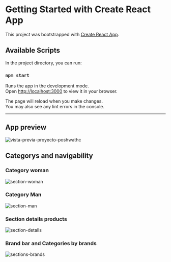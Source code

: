 # Getting Started with Create React App

This project was bootstrapped with [Create React App](https://github.com/facebook/create-react-app).

## Available Scripts

In the project directory, you can run:

### `npm start`

Runs the app in the development mode.\
Open [http://localhost:3000](http://localhost:3000) to view it in your browser.

The page will reload when you make changes.\
You may also see any lint errors in the console.

***

## App preview

![vista-previa-proyecto-poshwathc](https://user-images.githubusercontent.com/48769662/200876795-3c6131ca-0f3e-4480-86d3-086ac103a3ce.png)

## Categorys and navigability

### Category woman

![section-woman](https://user-images.githubusercontent.com/48769662/200921970-516c1fa2-e481-4172-b399-2c9d19416b18.png)

### Category Man

![section-man](https://user-images.githubusercontent.com/48769662/200922153-7b6915d0-2b6d-4c12-b949-5a730abb7a6b.png)

### Section details products

![section-details](https://user-images.githubusercontent.com/48769662/200924465-1a0032b8-0567-4856-a479-cf5b83413ee8.png)

### Brand bar and Categories by brands

![sections-brands](https://user-images.githubusercontent.com/48769662/200922470-35461abd-ff39-44c0-9052-493a9944f10e.png)




